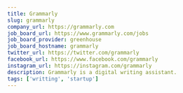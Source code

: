 ```yaml
---
title: Grammarly
slug: grammarly
company_url: https://grammarly.com
job_board_url: https://www.grammarly.com/jobs
job_board_provider: greenhouse
job_board_hostname: grammarly
twitter_url: https://twitter.com/grammarly
facebook_url: https://www.facebook.com/grammarly
instagram_url: https://instagram.com/grammarly
description: Grammarly is a digital writing assistant.
tags: ['writting', 'startup']
---
```

